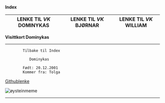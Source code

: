 **Index**

LENKE TIL *VK* DOMINYKAS|LENKE TIL *VK* BJØRNAR|LENKE TIL *VK* WILLIAM
-------------------|-----------------------|--------------------------

**Visittkort Dominykas**

--------------------------------------------------------
            Tilbake til Index                                      
                                                        
               Dominykas                                
                                                        
            Født: 20.12.2001                         
            Kommer fra: Tolga                        
                                                       
   [Githublenke](https://github.com/DomNook)    
                                                        
   ![øysteinmeme](https://i.imgur.com/NPLPHy1.jpg)      
                                                        
--------------------------------------------------------